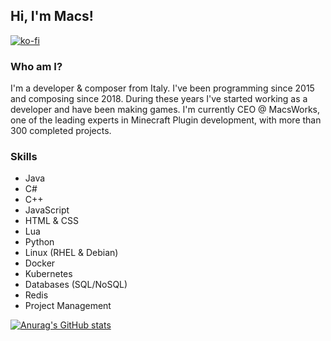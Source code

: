 ## Hi, I'm Macs!
[![ko-fi](https://ko-fi.com/img/githubbutton_sm.svg)](https://ko-fi.com/E1E8IH8P4)

### Who am I?
I'm a developer & composer from Italy.
I've been programming since 2015 and composing since 2018. During these years I've started working as a developer and have been making games.
I'm currently CEO @ MacsWorks, one of the leading experts in Minecraft Plugin development, with more than 300 completed projects.

### Skills
- Java
- C#
- C++
- JavaScript
- HTML & CSS
- Lua
- Python
- Linux (RHEL & Debian)
- Docker
- Kubernetes
- Databases (SQL/NoSQL)
- Redis
- Project Management

[![Anurag's GitHub stats](https://github-readme-stats.vercel.app/api?username=ItsMacs)](https://github.com/anuraghazra/github-readme-stats)
